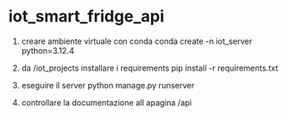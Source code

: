 # iot_smart_fridge_api

1. creare ambiente virtuale con conda
   conda create -n iot_server python=3.12.4

2. da /iot_projects installare i requirements
   pip install -r requirements.txt

3. eseguire il server
   python manage.py runserver

4. controllare la documentazione all apagina /api
